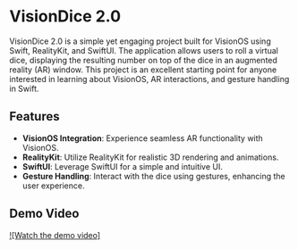 # VisionDice 2.0

VisionDice 2.0 is a simple yet engaging project built for VisionOS using Swift, RealityKit, and SwiftUI. The application allows users to roll a virtual dice, displaying the resulting number on top of the dice in an augmented reality (AR) window. This project is an excellent starting point for anyone interested in learning about VisionOS, AR interactions, and gesture handling in Swift.

## Features

- **VisionOS Integration**: Experience seamless AR functionality with VisionOS.
- **RealityKit**: Utilize RealityKit for realistic 3D rendering and animations.
- **SwiftUI**: Leverage SwiftUI for a simple and intuitive UI.
- **Gesture Handling**: Interact with the dice using gestures, enhancing the user experience.

## Demo Video

[![Watch the demo video]](https://drive.google.com/file/d/1mmrJpgHKmQaX7wAeeFv-mfLA8qGjSjGH/view?usp=sharing)
